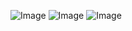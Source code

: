 ![Image](https://github.com/user-attachments/assets/b9271dbf-b68e-4326-8032-618383b12cb4)
![Image](https://github.com/user-attachments/assets/2fd9c108-c281-4f3b-abe0-e1ead9d7b7d7)
![Image](https://github.com/user-attachments/assets/ac7c1801-d507-4aec-9995-1ff8718837dd)

